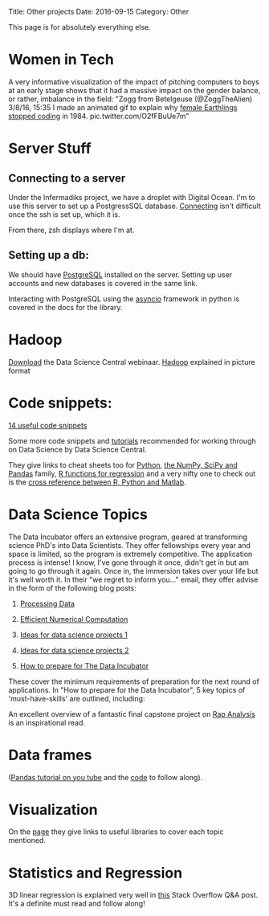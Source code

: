 Title: Other projects
Date: 2016-09-15
Category: Other

This page is for absolutely everything else.

# Women in Tech
A very informative visualization of the impact of pitching computers to boys at an early stage shows that it had a massive impact on the gender balance, or rather, imbalance in the field:
"Zogg from Betelgeuse (@ZoggTheAlien)
3/8/16, 15:35
I made an animated gif to explain why [female Earthlings stopped coding](https://twitter.com/ZoggTheAlien/status/707334009475481602/photo/1) in 1984. pic.twitter.com/O2fFBuUe7m"

# Server Stuff
## Connecting to a server

Under the Infermadiks project, we have a droplet with Digital Ocean. I'm to use this server to set up a PostgressSQL database.
[Connecting](https://www.digitalocean.com/community/tutorials/how-to-use-the-digitalocean-console-to-access-your-droplet) isn't difficult once the ssh is set up, which it is.

From there, zsh displays where I'm at.

## Setting up a db:
We should have [PostgreSQL](https://www.digitalocean.com/community/tutorials/how-to-install-and-use-postgresql-on-ubuntu-16-04) installed on the server. Setting up user accounts and new databases is covered in the same link.

Interacting with PostgreSQL using the [asyncio](https://magicstack.github.io/asyncpg/current/) framework in python is covered in the docs for the library.

# Hadoop
[Download](https://drive.google.com/open?id=0B18Jj7sicGWDWWZEcU5sMXZ4LXc
) the Data Science Central webinaar.
[Hadoop](http://www.datasciencecentral.com/profiles/blogs/what-is-hadoop-great-infographics-explains-how-it-works) explained in picture format

# Code snippets:
[14 useful code snippets](http://www.datasciencecentral.com/xn/detail/6448529:BlogPost:454184)

Some more code snippets and [tutorials](http://www.datasciencecentral.com/profiles/blogs/17-short-tutorials-all-data-scientists-should-read-and-practice) recommended for working through on Data Science by Data Science Central.

They give links to cheat sheets too for [Python](http://www.astro.up.pt/~sousasag/Python_For_Astronomers/Python_qr.pdf), [the NumPy, SciPy and Pandas](https://s3.amazonaws.com/quandl-static-content/Documents/Quandl+-+Pandas,+SciPy,+NumPy+Cheat+Sheet.pdf) family, [R functions for regression](http://cran.r-project.org/doc/contrib/Ricci-refcard-regression.pdf) and a very nifty one to check out is the [cross reference between R, Python and Matlab](http://mathesaurus.sourceforge.net/matlab-python-xref.pdf).

# Data Science Topics
The Data Incubator offers an extensive program, geared at transforming science PhD's into Data Scientists. They offer fellowships every year and space is limited, so the program is extremely competitive. The application process is intense! I know, I've gone through it once, didn't get in but am going to go through it again.
Once in, the immersion takes over your life but it's well worth it. In their "we regret to inform you..." email, they offer advise in the form of the following blog posts:

1. [Processing Data](http://blog.thedataincubator.com/2015/01/processing-data-like-a-professional-data-scientist/)

2. [Efficient Numerical Computation](http://blog.thedataincubator.com/2015/01/a-cs-degree-for-data-science-part-i-efficient-numerical-computation/)

3. [Ideas for data science projects 1](http://blog.thedataincubator.com/2014/10/data-sources-for-cool-data-science-projects-part-1/)

4. [Ideas for data science projects 2](http://blog.thedataincubator.com/2014/10/data-sources-for-cool-data-science-projects-part-2/)

5. [How to prepare for The Data Incubator](http://blog.thedataincubator.com/2014/09/how-to-prepare-for-the-data-incubator/)

These cover the minimum requirements of preparation for the next round of applications. In "How to prepare for the Data Incubator", 5 key topics of 'must-have-skills' are outlined, including:

An excellent overview of a fantastic final capstone project on [Rap Analysis](http://www.datasciencecentral.com/profiles/blogs/our-berkeley-data-science-capstone-project-rap-analysis) is an inspirational read.

# Data frames
([Pandas tutorial on you tube](https://www.youtube.com/watch?v=w26x-z-BdWQ) and the [code](https://github.com/estimate/pandas-exercises) to follow along).

# Visualization
On the [page](http://blog.thedataincubator.com/2014/09/how-to-prepare-for-the-data-incubator/) they give links to useful libraries to cover each topic mentioned.

# Statistics and Regression
3D linear regression is explained very well in [this](http://stackoverflow.com/questions/24747643/3d-linear-regression) Stack Overflow Q&A post. It's a definite must read and follow along!

